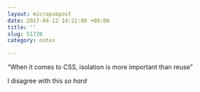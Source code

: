```yaml
---
layout: micropubpost
date: 2017-04-12 14:22:00 +00:00
title: ''
slug: 51720
category: notes

---
```

“When it comes to CSS, isolation is more important than reuse”

I disagree with this *so hard*
